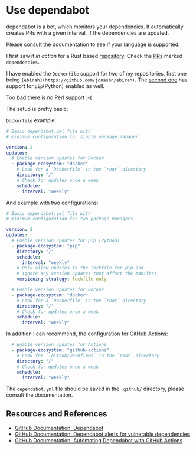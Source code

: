 # Use dependabot

dependabot is a bot, which monitors your dependencies. It automatically creates PRs with a given interval, if the dependencies are updated.

Please consult the documentation to see if your language is supported.

I first saw it _in action_ for a Rust based [repository](https://github.com/ufoscout/docker-compose-wait). Check the [PRs](https://github.com/ufoscout/docker-compose-wait/pulls?q=is%3Apr) marked `dependencies`.

I have enabled the `Dockerfile` support for two of my repositories, first one being `[ebirah](https://github.com/jonasbn/ebirah)`. The [second one](https://github.com/rojopolis/spellcheck-github-actions) has support for `pip`(Python) enabled as well.

Too bad there is no Perl support :-(

The setup is pretty basic:

`Dockerfile` example:

```yaml
# Basic dependabot.yml file with
# minimum configuration for single package manager

version: 2
updates:
  # Enable version updates for Docker
  - package-ecosystem: "docker"
    # Look for a `Dockerfile` in the `root` directory
    directory: "/"
    # Check for updates once a week
    schedule:
      interval: "weekly"
```

And example with two configurations:

```yaml
# Basic dependabot.yml file with
# minimum configuration for two package managers

version: 2
updates:
  # Enable version updates for pip (Python)
  - package-ecosystem: "pip"
    directory: "/"
    schedule:
      interval: "weekly"
    # Only allow updates to the lockfile for pip and
    # ignore any version updates that affect the manifest
    versioning-strategy: lockfile-only

  # Enable version updates for Docker
  - package-ecosystem: "docker"
    # Look for a `Dockerfile` in the `root` directory
    directory: "/"
    # Check for updates once a week
    schedule:
      interval: "weekly"
```

In addition I can recommend, the configuration for GitHub Actions:

```yaml
  # Enable version updates for Actions
  - package-ecosystem: "github-actions"
    # Look for `.github/workflows` in the `root` directory
    directory: "/"
    # Check for updates once a week
    schedule:
      interval: "weekly"
```

The `dependabot.yml` file should be saved in the `.github/` directory, please consult the documentation.

## Resources and References

- [GitHub Documentation: Dependabot](https://help.github.com/en/github/administering-a-repository/keeping-your-dependencies-updated-automatically)
- [GitHub Documentation: Dependabot alerts for vulnerable dependencies](https://docs.github.com/en/code-security/supply-chain-security/managing-vulnerabilities-in-your-projects-dependencies/about-alerts-for-vulnerable-dependencies)
- [GitHub Documentation: Automating Dependabot with GitHub Actions](https://docs.github.com/en/code-security/supply-chain-security/keeping-your-dependencies-updated-automatically/automating-dependabot-with-github-actions#enable-auto-merge-on-a-pull-request)
